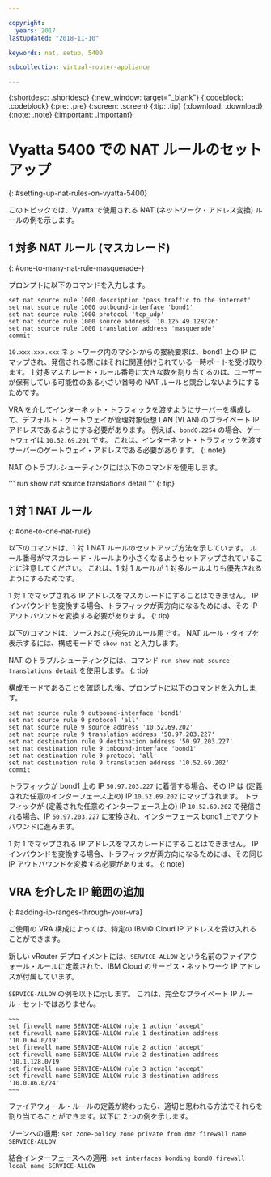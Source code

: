 ```yaml
---

copyright:
  years: 2017
lastupdated: "2018-11-10"

keywords: nat, setup, 5400

subcollection: virtual-router-appliance

---
```


{:shortdesc: .shortdesc}
{:new_window: target="_blank"}
{:codeblock: .codeblock}
{:pre: .pre}
{:screen: .screen}
{:tip: .tip}
{:download: .download}
{:note: .note}
{:important: .important}

# Vyatta 5400 での NAT ルールのセットアップ
{: #setting-up-nat-rules-on-vyatta-5400}

このトピックでは、Vyatta で使用される NAT (ネットワーク・アドレス変換) ルールの例を示します。

## 1 対多 NAT ルール (マスカレード)
{: #one-to-many-nat-rule-masquerade-}

プロンプトに以下のコマンドを入力します。

~~~
set nat source rule 1000 description 'pass traffic to the internet'
set nat source rule 1000 outbound-interface 'bond1'
set nat source rule 1000 protocol 'tcp_udp'
set nat source rule 1000 source address '10.125.49.128/26'
set nat source rule 1000 translation address 'masquerade'
commit
~~~

`10.xxx.xxx.xxx` ネットワーク内のマシンからの接続要求は、bond1 上の IP にマップされ、発信される際にはそれに関連付けられている一時ポートを受け取ります。 1 対多マスカレード・ルール番号に大きな数を割り当てるのは、ユーザーが保有している可能性のある小さい番号の NAT ルールと競合しないようにするためです。

VRA を介してインターネット・トラフィックを渡すようにサーバーを構成して、デフォルト・ゲートウェイが管理対象仮想 LAN (VLAN) のプライベート IP アドレスであるようにする必要があります。 例えば、`bond0.2254` の場合、ゲートウェイは `10.52.69.201` です。 これは、インターネット・トラフィックを渡すサーバーのゲートウェイ・アドレスである必要があります。
{: note}

NAT のトラブルシューティングには以下のコマンドを使用します。

  '''
  run show nat source translations detail 
'''
  {: tip}

## 1 対 1 NAT ルール
{: #one-to-one-nat-rule}

以下のコマンドは、1 対 1 NAT ルールのセットアップ方法を示しています。 ルール番号がマスカレード・ルールより小さくなるようセットアップされていることに注意してください。 これは、1 対 1 ルールが 1 対多ルールよりも優先されるようにするためです。

1 対 1 でマップされる IP アドレスをマスカレードにすることはできません。 IP インバウンドを変換する場合、トラフィックが両方向になるためには、その IP アウトバウンドを変換する必要があります。
{: tip}

以下のコマンドは、ソースおよび宛先のルール用です。 NAT ルール・タイプを表示するには、構成モードで `show nat` と入力します。

  NAT のトラブルシューティングには、コマンド `run show nat source translations detail` を使用します。
  {: tip}

構成モードであることを確認した後、プロンプトに以下のコマンドを入力します。

~~~
set nat source rule 9 outbound-interface 'bond1'
set nat source rule 9 protocol 'all'
set nat source rule 9 source address '10.52.69.202'
set nat source rule 9 translation address '50.97.203.227'
set nat destination rule 9 destination address '50.97.203.227'
set nat destination rule 9 inbound-interface 'bond1'
set nat destination rule 9 protocol 'all'
set nat destination rule 9 translation address '10.52.69.202'
commit
~~~

トラフィックが bond1 上の IP `50.97.203.227` に着信する場合、その IP は (定義された任意のインターフェース上の) IP `10.52.69.202` にマップされます。 トラフィックが (定義された任意のインターフェース上の) IP `10.52.69.202` で発信される場合、IP `50.97.203.227` に変換され、インターフェース bond1 上でアウトバウンドに進みます。

1 対 1 でマップされる IP アドレスをマスカレードにすることはできません。 IP インバウンドを変換する場合、トラフィックが両方向になるためには、その同じ IP アウトバウンドを変換する必要があります。
{: note}

## VRA を介した IP 範囲の追加
{: #adding-ip-ranges-through-your-vra}

ご使用の VRA 構成によっては、特定の IBM© Cloud IP アドレスを受け入れることができます。

新しい vRouter デプロイメントには、`SERVICE-ALLOW` という名前のファイアウォール・ルールに定義された、IBM Cloud のサービス・ネットワーク IP アドレスが付属しています。

`SERVICE-ALLOW` の例を以下に示します。 これは、完全なプライベート IP ルール・セットではありません。

```
~~~
set firewall name SERVICE-ALLOW rule 1 action 'accept'
set firewall name SERVICE-ALLOW rule 1 destination address '10.0.64.0/19'
set firewall name SERVICE-ALLOW rule 2 action 'accept'
set firewall name SERVICE-ALLOW rule 2 destination address '10.1.128.0/19'
set firewall name SERVICE-ALLOW rule 3 action 'accept'
set firewall name SERVICE-ALLOW rule 3 destination address '10.0.86.0/24'
~~~
```

ファイアウォール・ルールの定義が終わったら、適切と思われる方法でそれらを割り当てることができます。以下に 2 つの例を示します。

ゾーンへの適用: `set zone-policy zone private from dmz firewall name SERVICE-ALLOW`

結合インターフェースへの適用: `set interfaces bonding bond0 firewall local name SERVICE-ALLOW`
